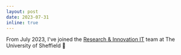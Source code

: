 ```yaml
---
layout: post
date: 2023-07-31
inline: true
---
```


From July 2023, I've joined the [Research & Innovation IT](https://www.sheffield.ac.uk/it-services/about) team at The University of Sheffield 🚀 
